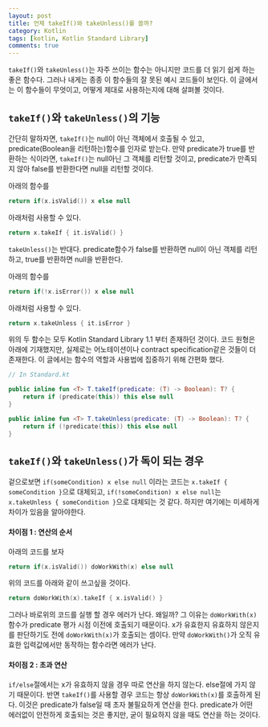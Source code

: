 ```yaml
---
layout: post
title: 언제 takeIf()와 takeUnless()를 쓸까?
category: Kotlin
tags: [kotlin, Kotlin Standard Library]
comments: true
---
```


`takeIf()`와 `takeUnless()`는 자주 쓰이는 함수는 아니지만 코드를 더 읽기 쉽게 하는 좋은 함수다. 그러나 내게는 종종 이 함수들의 잘 못된 예시 코드들이 보인다. 이 글에서는 이 함수들이 무엇이고, 어떻게 제대로 사용하는지에 대해 살펴볼 것이다.

## `takeIf()`와 `takeUnless()`의 기능

간단히 말하자면, `takeIf()`는 null이 아닌 객체에서 호출될 수 있고, predicate(Boolean을 리턴하는)함수를 인자로 받는다. 만약 predicate가 true를 반환하는 식이라면, `takeIf()`는 null아닌 그 객체를 리턴할 것이고, predicate가 만족되지 않아 false를 반환한다면 null을 리턴할 것이다.

아래의 함수를

```kotlin
return if(x.isValid()) x else null
```

아래처럼 사용할 수 있다.

```kotlin
return x.takeIf { it.isValid() }
```

`takeUnless()`는 반대다. predicate함수가 false를 반환하면 null이 아닌 객체를 리턴하고, true를 반환하면 null을 반환한다.

아래의 함수를

```kotlin
return if(!x.isError()) x else null
```

아래처럼 사용할 수 있다.

```kotlin
return x.takeUnless { it.isError }
```

위의 두 함수는 모두 Kotlin Standard Library 1.1 부터 존재하던 것이다. 코드 원형은 아래에 기재했지만, 실제로는 어노테이션이나 contract specification같은 것들이 더 존재한다. 이 글에서는 함수의 역할과 사용법에 집중하기 위해 간편화 했다.

```kotlin
// In Standard.kt

public inline fun <T> T.takeIf(predicate: (T) -> Boolean): T? {
    return if (predicate(this)) this else null
}

public inline fun <T> T.takeUnless(predicate: (T) -> Boolean): T? {
    return if (!predicate(this)) this else null
}
```

## `takeIf()`와 `takeUnless()`가 독이 되는 경우

겉으로보면 `if(someCondition) x else null` 이라는 코드는 `x.takeIf { someCondition }`으로 대체되고, `if(!someCondition) x else null`는 `x.takeUnless { someCondition }`으로 대체되는 것 같다. 하지만 여기에는 미세하게 차이가 있음을 알아야한다.

#### 차이점 1 : 연산의 순서

아래의 코드를 보자

```kotlin
return if(x.isValid()) doWorkWith(x) else null
```

위의 코드를 아래와 같이 쓰고싶을 것이다.

```kotlin
return doWorkWith(x).takeIf { x.isValid() }
```

그러나 바로위의 코드를 실행 할 경우 에러가 난다. 왜일까? 그 이유는 `doWorkWith(x)` 함수가 predicate 평가 시점 이전에 호출되기 때문이다. x가 유효한지 유효하지 않은지를 판단하기도 전에 `doWorkWith(x)`가 호출되는 셈이다. 만약 `doWorkWith()`가 오직 유효한 입력값에서만 동작하는 함수라면 에러가 난다.

#### 차이점 2 : 초과 연산

`if/else`절에서는 x가 유효하지 않을 경우 따로 연산을 하지 않는다. else절에 가지 않기 때문이다. 반면 `takeIf()`를 사용할 경우 코드는 항상 `doWorkWith(x)`를 호출하게 된다. 이것은 predicate가 false일 때 초자 불필요하게 연산을 한다. predicate가 어떤 에러없이 안전하게 호출되는 것은 좋지만, 굳이 필요하지 않을 때도 연산을 하는 것이다.
